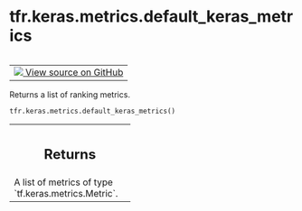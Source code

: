 <div itemscope itemtype="http://developers.google.com/ReferenceObject">
<meta itemprop="name" content="tfr.keras.metrics.default_keras_metrics" />
<meta itemprop="path" content="Stable" />
</div>

# tfr.keras.metrics.default_keras_metrics

<!-- Insert buttons and diff -->

<table class="tfo-notebook-buttons tfo-api" align="left">

<td>
  <a target="_blank" href="https://github.com/tensorflow/ranking/tree/master/tensorflow_ranking/python/keras/metrics.py">
    <img src="https://www.tensorflow.org/images/GitHub-Mark-32px.png" />
    View source on GitHub
  </a>
</td>
</table>

Returns a list of ranking metrics.

<pre class="devsite-click-to-copy prettyprint lang-py tfo-signature-link">
<code>tfr.keras.metrics.default_keras_metrics()
</code></pre>

<!-- Placeholder for "Used in" -->

<!-- Tabular view -->

 <table class="responsive fixed orange">
<colgroup><col width="214px"><col></colgroup>
<tr><th colspan="2"><h2 class="add-link">Returns</h2></th></tr>
<tr class="alt">
<td colspan="2">
A list of metrics of type `tf.keras.metrics.Metric`.
</td>
</tr>

</table>
